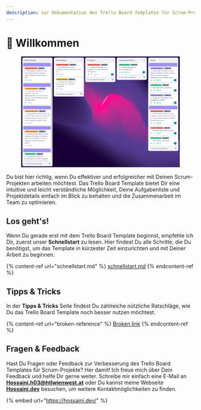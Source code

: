 ```yaml
---
description: zur Dokumentation des Trello Board Templates für Scrum-Projekte!
---
```


# 👋 Willkommen

<figure><img src=".gitbook/assets/image (1) (1).png" alt=""><figcaption></figcaption></figure>

Du bist hier richtig, wenn Du effektiver und erfolgreicher mit Deinen Scrum-Projekten arbeiten möchtest. Das Trello Board Template bietet Dir eine intuitive und leicht verständliche Möglichkeit, Deine Aufgabenliste und Projektdetails einfach im Blick zu behalten und die Zusammenarbeit im Team zu optimieren.

## Los geht's!

Wenn Du gerade erst mit dem Trello Board Template beginnst, empfehle ich Dir, zuerst unser **Schnellstart** zu lesen. Hier findest Du alle Schritte, die Du benötigst, um das Template in kürzester Zeit einzurichten und mit Deiner Arbeit zu beginnen.

{% content-ref url="schnellstart.md" %}
[schnellstart.md](schnellstart.md)
{% endcontent-ref %}

## Tipps & Tricks

In der **Tipps & Tricks** Seite findest Du zahlreiche nützliche Ratschläge, wie Du das Trello Board Template noch besser nutzen möchtest.

{% content-ref url="broken-reference" %}
[Broken link](broken-reference)
{% endcontent-ref %}

## Fragen & Feedback

Hast Du Fragen oder Feedback zur Verbesserung des Trello Board Templates für Scrum-Projekte? Her damit! Ich freue mich über Dein Feedback und helfe Dir gerne weiter. Schreibe mir einfach eine E-Mail an [**Hossaini.h03@htlwienwest.at**](mailto:Hossaini.h03@htlwienwest.at?subject=ITP%20SCRUM%20Template) oder Du kannst meine Webseite [**Hossaini.dev**](https://hossaini.dev/) besuchen, um weitere Kontaktmöglichkeiten zu finden.

{% embed url="https://hossaini.dev/" %}
